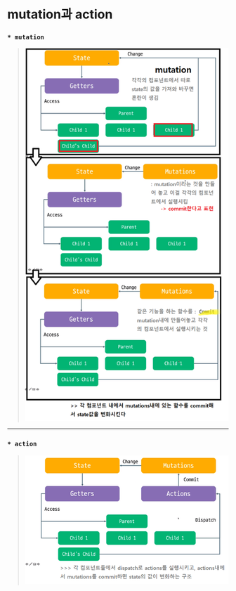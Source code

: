 # mutation과 action

### `* mutation`

> ![ex_screenshot](mutation.png)

---

### `* action`

> ![ex_screenshot](action.png)
